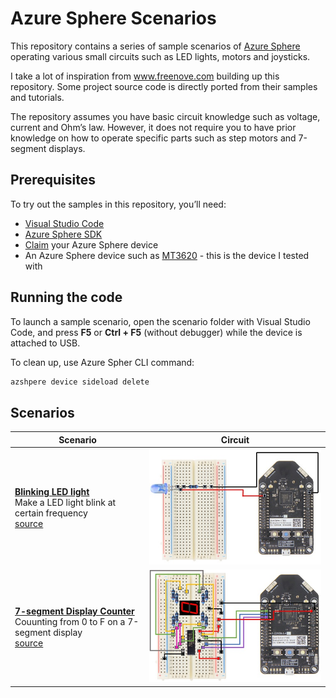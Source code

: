 # Azure Sphere Scenarios
This repository contains a series of sample scenarios of [Azure Sphere]( https://azure.microsoft.com/en-us/services/azure-sphere/) operating various small circuits such as LED lights, motors and joysticks. 

I take a lot of inspiration from www.freenove.com building up this repository. Some project source code is directly ported from their samples and tutorials.

The repository assumes you have basic circuit knowledge such as voltage, current and Ohm’s law. However, it does not require you to have prior knowledge on how to operate specific parts such as step motors and 7-segment displays.

## Prerequisites
To try out the samples in this repository, you’ll need:
* [Visual Studio Code]( https://code.visualstudio.com/)
*  [Azure Sphere SDK]( https://docs.microsoft.com/en-us/azure-sphere/install/install-sdk)
* [Claim]( https://docs.microsoft.com/en-us/azure-sphere/install/claim-device) your Azure Sphere device 	
* An Azure Sphere device such as [MT3620]( https://www.mediatek.com/products/AIoT/mt3620)  - this is the device I tested with

## Running the code
To launch a sample scenario, open the scenario folder with Visual Studio Code, and press **F5** or **Ctrl + F5** (without debugger) while the device is attached to USB.

To clean up, use Azure Spher CLI command:

```bash
azshpere device sideload delete
```

## Scenarios

| Scenario | Circuit |
|--------|--------|
|[**Blinking LED light**](Blinking_LED/README.md) <br/>Make a LED light blink at certain frequency<br/>[source](Blinking_LED)| [![circuit](imgs/blinking_led_small.jpg)](imgs/blinking_led.png)|
|[**7-segment Display Counter**](Counter_7SegmentDisplay/README.md) <br />Couunting from 0 to F on a 7-segment display<br/>[source](Counter_7SegmentDisplay)| [![circult](imgs/7_segment_display_small.jpg)](imgs/7_segment_display.jpg)|

